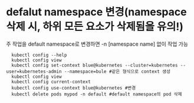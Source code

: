 # defalut namespace 변경(namespace 삭제 시, 하위 모든 요소가 삭제됨을 유의!)
주 작업을 default namespace로 변경하면 -n [namespace name] 없이 작업 가능

      kubectl config --help
      kubectl config view
      kubectl config set-context blue@kubernetes --cluster=kubernetes --user=kubernetes-admin --namespace=bule #같은 형식으로 context 생성
      kubectl config view 
      kubectl config current-context
      kubectl config use-context blue@kubernetes #변경
      kubectl delete pods mypod -n default #default namespace의 pod 삭제
